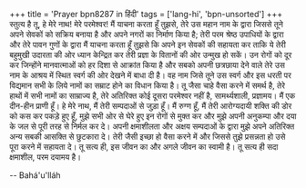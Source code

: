 +++
title = 'Prayer bpn8287 in हिंदी'
tags = ['lang-hi', 'bpn-unsorted']
+++
स्तुत्य है तू, हे मेरे नाथ! मेरे परमेश्वर! मैं याचना करता हूँ तुझसे, तेरे उस महान नाम के द्वारा जिससे तूने अपने सेवकों को सक्रिय बनाया है और अपने नगरों का निर्माण किया है; तेरी परम श्रेष्ठ उपाधियों के द्वारा और तेरे पावन गुणों के द्वारा मैं याचना करता हूँ तुझसे कि अपने इन सेवकों की सहायता कर ताकि ये तेरी बहुमुखी उदारता की ओर ध्यान केन्द्रित कर तेरी प्रज्ञा के वितानों की ओर उन्मुख हो सकें। उन रोगों को दूर कर जिन्होंने मानवात्माओं को हर दिशा से आक्रांत किया है और सबको अपनी छत्रछाया देने वाले तेरे उस नाम के आश्रय में स्थित स्वर्ग की ओर देखने में बाधा दी है। वह नाम जिसे तूने उस स्वर्ग और इस धरती पर विद्यमान सभी के लिये नामों का सम्राट होने का विधान किया है। तू जैसा चाहे वैसा करने में समर्थ है, तेरे हाथों में सभी नामों का साम्राज्य है, तेरे अतिरिक्त कोई दूसरा परमेश्वर नहीं है, सामर्थ्यशाली, प्रज्ञामय।
मैं एक दीन-हीन प्राणी हूँ। हे मेरे नाथ, मैं तेरी सम्पदाओं से जुड़ा हूँ। मैं रुग्ण हूँ, मैं तेरी आरोग्यदायी शक्ति की डोर को कस कर पकड़े हुए हूँ, मुझे सभी ओर से घेरे हुए इन रोगों से मुक्त कर और मुझे अपनी अनुकम्पा और दया के जल से पूरी तरह से निर्मल कर दे। अपनी क्षमाशीलता और अक्षय सम्पदाओं के द्वारा मुझे अपने अतिरिक्त अन्य सबकी आसक्ति से छुटकारा दे। तेरी जैसी इच्छा हो वैसा करने में और जिससे तुझे प्रसन्नता हो उसे पूरा करने में सहायता दे। तू सत्य ही, इस जीवन का और अगले जीवन का स्वामी है। तू सत्य ही सदा क्षमाशील, परम दयामय है।

-- Bahá'u'lláh
